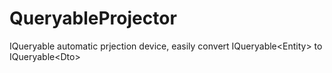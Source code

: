 # QueryableProjector
IQueryable automatic prjection device, easily convert IQueryable&lt;Entity> to IQueryable&lt;Dto>
